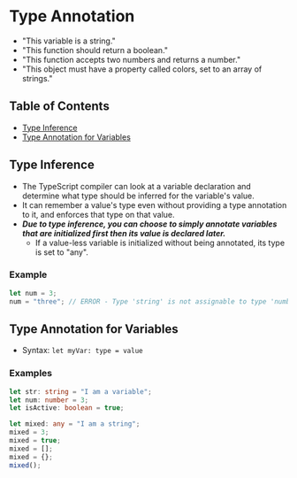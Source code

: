 # Type Annotation
- "This variable is a string."
- "This function should return a boolean."
- "This function accepts two numbers and returns a number."
- "This object must have a property called colors, set to an array of strings."

## Table of Contents
- [Type Inference](#type-inference)
- [Type Annotation for Variables](#type-annotation-for-variables)

## Type Inference
- The TypeScript compiler can look at a variable declaration and determine what type should be inferred for the variable's value.
- It can remember a value's type even without providing a type annotation to it, and enforces that type on that value.
- ***Due to type inference, you can choose to simply annotate variables that are initialized first then its value is declared later.***
  - If a value-less variable is initialized without being annotated, its type is set to "any".
### Example
```ts
let num = 3;
num = "three"; // ERROR - Type 'string' is not assignable to type 'number'.
```

## Type Annotation for Variables
- Syntax: `let myVar: type = value`
### Examples
```ts
let str: string = "I am a variable";
let num: number = 3;
let isActive: boolean = true;
```
```ts
let mixed: any = "I am a string";
mixed = 3;
mixed = true;
mixed = [];
mixed = {};
mixed();
```

